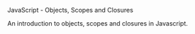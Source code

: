 JavaScript - Objects, Scopes and Closures

An introduction to objects, scopes and closures in Javascript.

